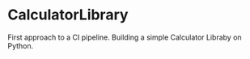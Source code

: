 # CalculatorLibrary
First approach to a CI pipeline. Building a simple Calculator Libraby on Python.
